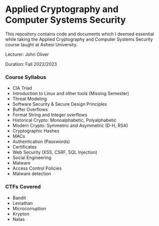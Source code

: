 # Applied Cryptography and Computer Systems Security
This repository contains code and documents which I deemed essential while taking the Applied Cryptography and Computer Systems Security course taught at Ashesi University.

Lecturer: John Oliver

Duration: Fall 2022/2023

### Course Syllabus
* CIA Triad	
* Introduction to Linux and other tools (Missing Semester)	
* Threat Modeling	
* Software Security & Secure Design Principles
* Buffer Overflows
* Format String and Integer overflows	
* Historical Crypto: Monoalphabetic, Polyalphabetic
* Modern Crypto: Symmetric and Asymmetric	(D-H, RSA)
* Cryptographic Hashes
* MACs
* Authentication (Passwords)
* Certificates
* Web Security (XSS, CSRF, SQL Injection)
* Social Engineering
* Malware
* Access Control Policies
* Malware detection

### CTFs Covered
* Bandit
* Leviathan
* Microcorruption
* Krypton
* Natas
